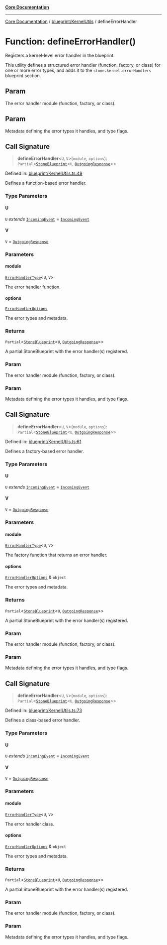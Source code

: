 [**Core Documentation**](../../../README.md)

***

[Core Documentation](../../../README.md) / [blueprint/KernelUtils](../README.md) / defineErrorHandler

# Function: defineErrorHandler()

Registers a kernel-level error handler in the blueprint.

This utility defines a structured error handler (function, factory, or class) for one or more error types,
and adds it to the `stone.kernel.errorHandlers` blueprint section.

## Param

The error handler module (function, factory, or class).

## Param

Metadata defining the error types it handles, and type flags.

## Call Signature

> **defineErrorHandler**\<`U`, `V`\>(`module`, `options`): `Partial`\<[`StoneBlueprint`](../../../options/StoneBlueprint/interfaces/StoneBlueprint.md)\<`U`, [`OutgoingResponse`](../../../events/OutgoingResponse/classes/OutgoingResponse.md)\>\>

Defined in: [blueprint/KernelUtils.ts:49](https://github.com/stonemjs/core/blob/b1f29857c7f1e529739f22d486494bed3b22d2c6/src/blueprint/KernelUtils.ts#L49)

Defines a function-based error handler.

### Type Parameters

#### U

`U` *extends* [`IncomingEvent`](../../../events/IncomingEvent/classes/IncomingEvent.md) = [`IncomingEvent`](../../../events/IncomingEvent/classes/IncomingEvent.md)

#### V

`V` = [`OutgoingResponse`](../../../events/OutgoingResponse/classes/OutgoingResponse.md)

### Parameters

#### module

[`ErrorHandlerType`](../../../declarations/type-aliases/ErrorHandlerType.md)\<`U`, `V`\>

The error handler function.

#### options

[`ErrorHandlerOptions`](../../../declarations/interfaces/ErrorHandlerOptions.md)

The error types and metadata.

### Returns

`Partial`\<[`StoneBlueprint`](../../../options/StoneBlueprint/interfaces/StoneBlueprint.md)\<`U`, [`OutgoingResponse`](../../../events/OutgoingResponse/classes/OutgoingResponse.md)\>\>

A partial StoneBlueprint with the error handler(s) registered.

### Param

The error handler module (function, factory, or class).

### Param

Metadata defining the error types it handles, and type flags.

## Call Signature

> **defineErrorHandler**\<`U`, `V`\>(`module`, `options`): `Partial`\<[`StoneBlueprint`](../../../options/StoneBlueprint/interfaces/StoneBlueprint.md)\<`U`, [`OutgoingResponse`](../../../events/OutgoingResponse/classes/OutgoingResponse.md)\>\>

Defined in: [blueprint/KernelUtils.ts:61](https://github.com/stonemjs/core/blob/b1f29857c7f1e529739f22d486494bed3b22d2c6/src/blueprint/KernelUtils.ts#L61)

Defines a factory-based error handler.

### Type Parameters

#### U

`U` *extends* [`IncomingEvent`](../../../events/IncomingEvent/classes/IncomingEvent.md) = [`IncomingEvent`](../../../events/IncomingEvent/classes/IncomingEvent.md)

#### V

`V` = [`OutgoingResponse`](../../../events/OutgoingResponse/classes/OutgoingResponse.md)

### Parameters

#### module

[`ErrorHandlerType`](../../../declarations/type-aliases/ErrorHandlerType.md)\<`U`, `V`\>

The factory function that returns an error handler.

#### options

[`ErrorHandlerOptions`](../../../declarations/interfaces/ErrorHandlerOptions.md) & `object`

The error types and metadata.

### Returns

`Partial`\<[`StoneBlueprint`](../../../options/StoneBlueprint/interfaces/StoneBlueprint.md)\<`U`, [`OutgoingResponse`](../../../events/OutgoingResponse/classes/OutgoingResponse.md)\>\>

A partial StoneBlueprint with the error handler(s) registered.

### Param

The error handler module (function, factory, or class).

### Param

Metadata defining the error types it handles, and type flags.

## Call Signature

> **defineErrorHandler**\<`U`, `V`\>(`module`, `options`): `Partial`\<[`StoneBlueprint`](../../../options/StoneBlueprint/interfaces/StoneBlueprint.md)\<`U`, [`OutgoingResponse`](../../../events/OutgoingResponse/classes/OutgoingResponse.md)\>\>

Defined in: [blueprint/KernelUtils.ts:73](https://github.com/stonemjs/core/blob/b1f29857c7f1e529739f22d486494bed3b22d2c6/src/blueprint/KernelUtils.ts#L73)

Defines a class-based error handler.

### Type Parameters

#### U

`U` *extends* [`IncomingEvent`](../../../events/IncomingEvent/classes/IncomingEvent.md) = [`IncomingEvent`](../../../events/IncomingEvent/classes/IncomingEvent.md)

#### V

`V` = [`OutgoingResponse`](../../../events/OutgoingResponse/classes/OutgoingResponse.md)

### Parameters

#### module

[`ErrorHandlerType`](../../../declarations/type-aliases/ErrorHandlerType.md)\<`U`, `V`\>

The error handler class.

#### options

[`ErrorHandlerOptions`](../../../declarations/interfaces/ErrorHandlerOptions.md) & `object`

The error types and metadata.

### Returns

`Partial`\<[`StoneBlueprint`](../../../options/StoneBlueprint/interfaces/StoneBlueprint.md)\<`U`, [`OutgoingResponse`](../../../events/OutgoingResponse/classes/OutgoingResponse.md)\>\>

A partial StoneBlueprint with the error handler(s) registered.

### Param

The error handler module (function, factory, or class).

### Param

Metadata defining the error types it handles, and type flags.
